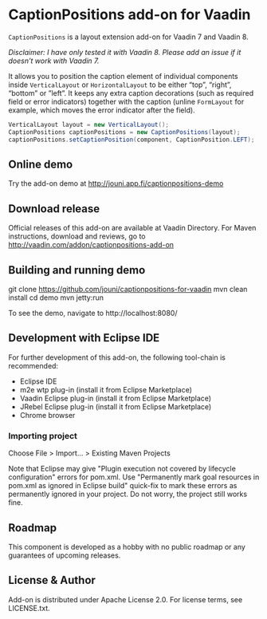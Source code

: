 # CaptionPositions add-on for Vaadin

`CaptionPositions` is a layout extension add-on for Vaadin 7 and Vaadin 8.

*Disclaimer: I have only tested it with Vaadin 8. Please add an issue if it doesn’t work with Vaadin 7.*

It allows you to position the caption element of individual components inside `VerticalLayout` or `HorizontalLayout` to be either “top”, “right”, “bottom” or ”left”. It keeps any extra caption decorations (such as required field or error indicators) together with the caption (unline `FormLayout` for example, which moves the error indicator after the field).

```java
VerticalLayout layout = new VerticalLayout();
CaptionPositions captionPositions = new CaptionPositions(layout);
captionPositions.setCaptionPosition(component, CaptionPosition.LEFT);
```

## Online demo

Try the add-on demo at http://jouni.app.fi/captionpositions-demo

## Download release

Official releases of this add-on are available at Vaadin Directory. For Maven instructions, download and reviews, go to http://vaadin.com/addon/captionpositions-add-on

## Building and running demo

git clone https://github.com/jouni/captionpositions-for-vaadin
mvn clean install
cd demo
mvn jetty:run

To see the demo, navigate to http://localhost:8080/

## Development with Eclipse IDE

For further development of this add-on, the following tool-chain is recommended:
- Eclipse IDE
- m2e wtp plug-in (install it from Eclipse Marketplace)
- Vaadin Eclipse plug-in (install it from Eclipse Marketplace)
- JRebel Eclipse plug-in (install it from Eclipse Marketplace)
- Chrome browser

### Importing project

Choose File > Import... > Existing Maven Projects

Note that Eclipse may give "Plugin execution not covered by lifecycle configuration" errors for pom.xml. Use "Permanently mark goal resources in pom.xml as ignored in Eclipse build" quick-fix to mark these errors as permanently ignored in your project. Do not worry, the project still works fine.

## Roadmap

This component is developed as a hobby with no public roadmap or any guarantees of upcoming releases.

## License & Author

Add-on is distributed under Apache License 2.0. For license terms, see LICENSE.txt.
